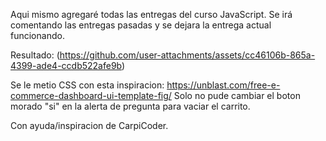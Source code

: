 Aqui mismo agregaré todas las entregas del curso JavaScript.
Se irá comentando las entregas pasadas y se dejara la entrega actual funcionando.

Resultado: (https://github.com/user-attachments/assets/cc46106b-865a-4399-ade4-ccdb522afe9b)

Se le metio CSS con esta inspiracion: https://unblast.com/free-e-commerce-dashboard-ui-template-fig/
Solo no pude cambiar el boton morado "si" en la alerta de pregunta para vaciar el carrito.

Con ayuda/inspiracion de CarpiCoder.
